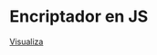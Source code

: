 # Encriptador en JS

<a href="https://mauricioandrespulgarin.github.io/encriptadorJs-1/">Visualiza 
